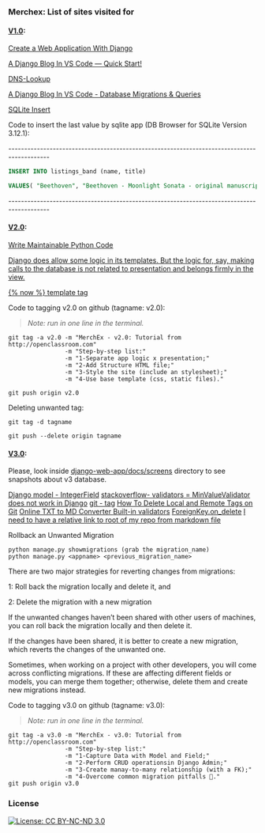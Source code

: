 ﻿### Merchex: List of sites visited for

#### [V1.0](/../../tags/):

[Create a Web Application With Django](https://openclassrooms.com/en/courses/6967196-create-a-web-application-with-django)

[A Django Blog In VS Code — Quick Start!](https://medium.com/jungletronics/a-django-blog-in-vs-code-fb23335d9196)

[DNS-Lookup](https://dns-lookup.com/)

[A Django Blog In VS Code - Database Migrations & Queries](https://medium.com/jungletronics/a-django-blog-in-vs-code-a36fa085ea11)

[SQLite Insert](https://www.sqlitetutorial.net/sqlite-insert/)

Code to insert the last value by sqlite app (DB Browser for SQLite Version 3.12.1):

\-------------------------------------------------------------------------------------------

```sql
INSERT INTO listings_band (name, title)

VALUES( "Beethoven", "Beethoven - Moonlight Sonata - original manuscript EXTREMELY RARE.");
```

\-------------------------------------------------------------------------------------------

#### [V2.0](/../../tags/):

[Write Maintainable Python Code](https://openclassrooms.com/en/courses/6900866-write-maintainable-python-code/7010031-s-for-the-single-responsibility-principle)

[Django does allow some logic in its templates. But the logic for, say, making calls to the database is not related to presentation and belongs firmly in the view.](https://docs.djangoproject.com/en/3.1/misc/design-philosophies/#separate-logic-from-presentation)

[\{\% now \%\}  template tag](https://docs.djangoproject.com/en/4.1/ref/templates/builtins/#now)

Code to tagging v2.0 on github (tagname: v2.0):
> *Note: run in one line in the terminal.*

```shell
git tag -a v2.0 -m "MerchEx - v2.0: Tutorial from http://openclassroom.com" 
                -m "Step-by-step list:" 
                -m "1-Separate app logic x presentation;" 
                -m "2-Add Structure HTML file;" 
                -m "3-Style the site (include an stylesheet);" 
                -m "4-Use base template (css, static files)."

git push origin v2.0
```

Deleting unwanted tag:

```shell
git tag -d tagname

git push --delete origin tagname
```

#### [V3.0](/../../tags/):

Please, look inside [django-web-app/docs/screens](docs/screens/) directory to see snapshots about v3 database.

[Django model - IntegerField](https://docs.djangoproject.com/en/4.1/ref/models/fields/#integerfield)
[stackoverflow- validators = MinValueValidator does not work in Django](https://stackoverflow.com/questions/44022056/validators-minvaluevalidator-does-not-work-in-django)
[git - tag](https://git-scm.com/docs/git-tag)
[How To Delete Local and Remote Tags on Git](https://devconnected.com/how-to-delete-local-and-remote-tags-on-git/)
[Online TXT to MD Converter ](https://products.groupdocs.app/viewer/total)
[Built-in validators](https://docs.djangoproject.com/en/4.1/ref/validators/#built-in-validators)
[ForeignKey.on_delete](https://docs.djangoproject.com/en/3.2/ref/models/fields/#django.db.models.ForeignKey.on_delete)
[I need to have a relative link to root of my repo from markdown file](https://stackoverflow.com/questions/40422790/relative-link-to-repos-root-from-markdown-file)

Rollback an Unwanted Migration
```shell
python manage.py showmigrations (grab the migration_name)
python manage.py <appname> <previous_migration_name>
```

There are two major strategies for reverting changes from migrations: 

1: Roll back the migration locally and delete it, and

2: Delete the migration with a new migration

If the unwanted changes haven’t been shared with other users of machines, you can roll back the migration locally and then delete it.

If the changes have been shared, it is better to create a new migration, which reverts the changes of the unwanted one.

Sometimes, when working on a project with other developers, you will come across conflicting migrations. If these are affecting different fields or models, you can merge them together; otherwise, delete them and create new migrations instead. 

Code to tagging v3.0 on github (tagname: v3.0):
> *Note: run in one line in the terminal.*

```shell
git tag -a v3.0 -m "MerchEx - v3.0: Tutorial from http://openclassroom.com" 
                -m "Step-by-step list:" 
                -m "1-Capture Data with Model and Field;" 
                -m "2-Perform CRUD operationsin Django Admin;" 
                -m "3-Create manay-to-many relationship (with a FK);" 
                -m "4-Overcome common migration pitfalls 🤪️."
git push origin v3.0
```
### License

[![License: CC BY-NC-ND 3.0](https://img.shields.io/badge/License-CC%20BY--NC--ND%203.0-lightgrey.svg)](https://creativecommons.org/licenses/by-nc-nd/3.0/)



